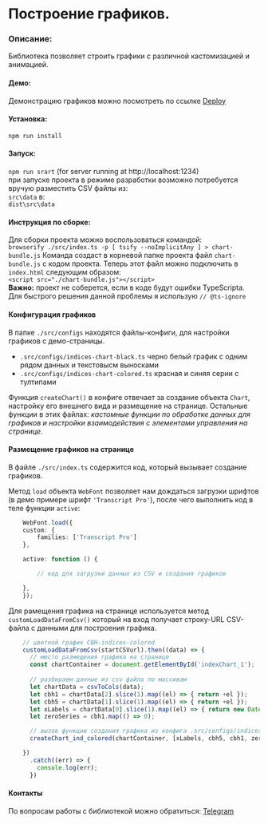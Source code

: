 # Построение графиков.

### Описание:
Библиотека позволяет строить графики с различной кастомизацией и анимацией.

#### Демо:
Демонстрацию графиков можно посмотреть по ссылке
[Deploy](https://shishovka.github.io/dp_chart/)

#### Установка:
`npm run install`

#### Запуск:
`npm run srart` (for server running at http://localhost:1234)  
при запуске проекта в режиме разработки возможно потребуется вручую разместить CSV файлы из:  
`src\data`
в:  
`dist\src\data`

#### Инструкция по сборке:
Для сборки проекта можно воспользоваться командой:  
`browserify ./src/index.ts -p [ tsify --noImplicitAny ] > chart-bundle.js`
Команда создаст в корневой папке проекта файл `chart-bundle.js` с кодом проекта.
Теперь этот файл можно подключить в `index.html` следующим образом:  
`<script src="./chart-bundle.js"></script>`  
**Важно:** проект не соберется, если в коде будут ошибки TypeScripta. Для быстрого решения данной проблемы я использую `// @ts-ignore`

#### Конфигурация графиков
В папке `./src/configs` находятся файлы-конфиги, для настройки графиков с демо-страницы.
* `.src/configs/indices-chart-black.ts` черно белый график с одним рядом данных и текстовысм выносками
* `.src/configs/indices-chart-colored.ts` красная и синяя серии с тултипами  

Функция `createChart()` в конфиге отвечает за создание объекта `Chart`, настройку его внешнего вида и размещение на странице. 
Остальные функции в этих файлах: _кастомные функции по обработке данных для графиков и настройки взаимодействия с элементами управления на странице._

#### Размещение графиков на странице
В файле `./src/index.ts` содержится код, который вызывает создание графиков. 

Метод `load` объекта `WebFont` позволяет нам дождаться загрузки шрифтов (в демо примере шрифт `'Transcript Pro'`), после чего выполнить код в теле функции `active`:
```typescript
    WebFont.load({
    custom: {
        families: ['Transcript Pro']
    },

    active: function () {

        // код для загрузки данных из CSV и создания графиков

    },
    });
```

Для рамещения графика на странице используется метод `customLoadDataFromCsv()` который на вход получает строку-URL CSV-файла с данными для построения графика.
```typescript
    // цветной график CBH-indices-colored
    customLoadDataFromCsv(startCSVurl).then((data) => {
      // место размещения графика на странице
      const chartContainer = document.getElementById('indexChart_1');
      
      // разбираем данные из csv файла по массивам
      let chartData = csvToCols(data);
      let cbh1 = chartData[2].slice(1).map((el) => { return +el });
      let cbh5 = chartData[1].slice(1).map((el) => { return +el });
      let xLabels = chartData[0].slice(1).map((el) => { return new Date(el) });
      let zeroSeries = cbh1.map(() => 0);

      // вызов функции создания графика из конфига .src/configs/indices-chart-colored.ts
      createChart_ind_colored(chartContainer, [xLabels, cbh5, cbh1, zeroSeries]);

    })
      .catch((err) => {
        console.log(err);
      })
```

#### Контакты
По вопросам работы с библиотекой можно обратиться: 
[Telegram](https://t.me/const_tt)